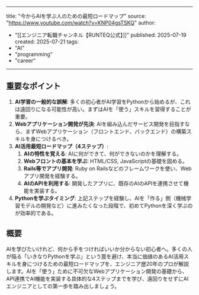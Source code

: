 
---
title: "今からAIを学ぶ人のための最短ロードマップ"
source: "https://www.youtube.com/watch?v=KNP04gsTSKQ"
author:
  - "[[エンジニア転職チャンネル【RUNTEQ公式】]]"
published: 2025-07-19
created: 2025-07-21
tags:
  - "AI"
  - "programming"
  - "career"
---

## 重要なポイント

1.  **AI学習の一般的な誤解**: 多くの初心者がAI学習をPythonから始めるが、これは遠回りになる可能性が高い。まずはAIを「使う」スキルを習得することが重要。
2.  **Webアプリケーション開発が先決**: AIを組み込んだサービス開発を目指すなら、まずWebアプリケーション（フロントエンド、バックエンド）の構築スキルを身につけるべき。
3.  **AI活用最短ロードマップ（4ステップ）**:
    1.  **AIの特性を覚える**: AIに何ができて、何ができないのかを理解する。
    2.  **Webフロントの基本を学ぶ**: HTML/CSS, JavaScriptの基礎を固める。
    3.  **Rails等でアプリ開発**: Ruby on Railsなどのフレームワークを使い、Webアプリ開発を経験する。
    4.  **AIのAPIを利用する**: 開発したアプリに、既存のAIのAPIを連携させて機能を実装する。
4.  **Pythonを学ぶタイミング**: 上記ステップを経験し、AIを「作る」側（機械学習モデルの開発など）に進みたくなった段階で、初めてPythonを深く学ぶのが効率的である。

## 概要

AIを学びたいけれど、何から手をつければいいか分からない初心者へ。多くの人が陥る「いきなりPythonを学ぶ」という罠を避け、本当に価値のあるAI活用スキルを身につけるための最短ロードマップを、エンジニア歴20年のプロが解説します。AIを「使う」ために不可欠なWebアプリケーション開発の基礎から、API連携でAI機能を実装する具体的な4ステップまでを学び、遠回りをせずにAIエンジニアとしての第一歩を踏み出しましょう。
